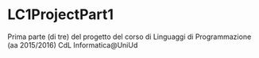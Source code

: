 # LC1ProjectPart1
Prima parte (di tre) del progetto del corso di Linguaggi di Programmazione (aa 2015/2016) CdL Informatica@UniUd
